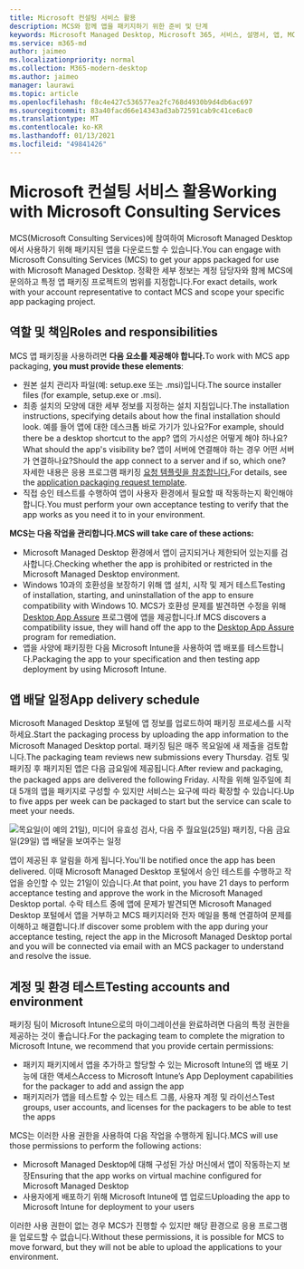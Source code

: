 ```yaml
---
title: Microsoft 컨설팅 서비스 활용
description: MCS와 함께 앱을 패키지하기 위한 준비 및 단계
keywords: Microsoft Managed Desktop, Microsoft 365, 서비스, 설명서, 앱, MCS, 패키징
ms.service: m365-md
author: jaimeo
ms.localizationpriority: normal
ms.collection: M365-modern-desktop
ms.author: jaimeo
manager: laurawi
ms.topic: article
ms.openlocfilehash: f8c4e427c536577ea2fc768d4930b9d4db6ac697
ms.sourcegitcommit: 83a40facd66e14343ad3ab72591cab9c41ce6ac0
ms.translationtype: MT
ms.contentlocale: ko-KR
ms.lasthandoff: 01/13/2021
ms.locfileid: "49841426"
---
```

# <a name="working-with-microsoft-consulting-services"></a><span data-ttu-id="27fb7-104">Microsoft 컨설팅 서비스 활용</span><span class="sxs-lookup"><span data-stu-id="27fb7-104">Working with Microsoft Consulting Services</span></span>

<span data-ttu-id="27fb7-105">MCS(Microsoft Consulting Services)에 참여하여 Microsoft Managed Desktop에서 사용하기 위해 패키지된 앱을 다운로드할 수 있습니다.</span><span class="sxs-lookup"><span data-stu-id="27fb7-105">You can engage with Microsoft Consulting Services (MCS) to get your apps packaged for use with Microsoft Managed Desktop.</span></span> <span data-ttu-id="27fb7-106">정확한 세부 정보는 계정 담당자와 함께 MCS에 문의하고 특정 앱 패키징 프로젝트의 범위를 지정합니다.</span><span class="sxs-lookup"><span data-stu-id="27fb7-106">For exact details, work with your account representative to contact MCS and scope your specific app packaging project.</span></span>

## <a name="roles-and-responsibilities"></a><span data-ttu-id="27fb7-107">역할 및 책임</span><span class="sxs-lookup"><span data-stu-id="27fb7-107">Roles and responsibilities</span></span>

<span data-ttu-id="27fb7-108">MCS 앱 패키징을 사용하려면 **다음 요소를 제공해야 합니다.**</span><span class="sxs-lookup"><span data-stu-id="27fb7-108">To work with MCS app packaging, **you must provide these elements**:</span></span>

- <span data-ttu-id="27fb7-109">원본 설치 관리자 파일(예: setup.exe 또는 .msi)입니다.</span><span class="sxs-lookup"><span data-stu-id="27fb7-109">The source installer files (for example, setup.exe or .msi).</span></span>
- <span data-ttu-id="27fb7-110">최종 설치의 모양에 대한 세부 정보를 지정하는 설치 지침입니다.</span><span class="sxs-lookup"><span data-stu-id="27fb7-110">The installation instructions, specifying details about how the final installation should look.</span></span> <span data-ttu-id="27fb7-111">예를 들어 앱에 대한 데스크톱 바로 가기가 있나요?</span><span class="sxs-lookup"><span data-stu-id="27fb7-111">For example, should there be a desktop shortcut to the app?</span></span> <span data-ttu-id="27fb7-112">앱의 가시성은 어떻게 해야 하나요?</span><span class="sxs-lookup"><span data-stu-id="27fb7-112">What should the app's visibility be?</span></span> <span data-ttu-id="27fb7-113">앱이 서버에 연결해야 하는 경우 어떤 서버가 연결하나요?</span><span class="sxs-lookup"><span data-stu-id="27fb7-113">Should the app connect to a server and if so, which one?</span></span> <span data-ttu-id="27fb7-114">자세한 내용은 응용 프로그램 패키징 [요청 템플릿을 참조합니다.](https://github.com/MicrosoftDocs/microsoft-365-docs/raw/public/microsoft-365/managed-desktop/get-ready/downloads/app-packaging-template.docx)</span><span class="sxs-lookup"><span data-stu-id="27fb7-114">For details, see the [application packaging request template](https://github.com/MicrosoftDocs/microsoft-365-docs/raw/public/microsoft-365/managed-desktop/get-ready/downloads/app-packaging-template.docx).</span></span>
- <span data-ttu-id="27fb7-115">직접 승인 테스트를 수행하여 앱이 사용자 환경에서 필요할 때 작동하는지 확인해야 합니다.</span><span class="sxs-lookup"><span data-stu-id="27fb7-115">You must perform your own acceptance testing to verify that the app works as you need it to in your environment.</span></span>

<span data-ttu-id="27fb7-116">**MCS는 다음 작업을 관리합니다.**</span><span class="sxs-lookup"><span data-stu-id="27fb7-116">**MCS will take care of these actions:**</span></span>

- <span data-ttu-id="27fb7-117">Microsoft Managed Desktop 환경에서 앱이 금지되거나 제한되어 있는지를 검사합니다.</span><span class="sxs-lookup"><span data-stu-id="27fb7-117">Checking whether the app is prohibited or restricted in the Microsoft Managed Desktop environment.</span></span>
- <span data-ttu-id="27fb7-118">Windows 10과의 호환성을 보장하기 위해 앱 설치, 시작 및 제거 테스트</span><span class="sxs-lookup"><span data-stu-id="27fb7-118">Testing of installation, starting, and uninstallation of the app to ensure compatibility with Windows 10.</span></span> <span data-ttu-id="27fb7-119">MCS가 호환성 문제를 발견하면 수정을 위해 [Desktop App Assure](https://docs.microsoft.com/fasttrack/win-10-desktop-app-assure) 프로그램에 앱을 제공합니다.</span><span class="sxs-lookup"><span data-stu-id="27fb7-119">If MCS discovers a compatibility issue, they will hand off the app to the [Desktop App Assure](https://docs.microsoft.com/fasttrack/win-10-desktop-app-assure) program for remediation.</span></span>
- <span data-ttu-id="27fb7-120">앱을 사양에 패키징한 다음 Microsoft Intune을 사용하여 앱 배포를 테스트합니다.</span><span class="sxs-lookup"><span data-stu-id="27fb7-120">Packaging the app to your specification and then testing app deployment by using Microsoft Intune.</span></span>

## <a name="app-delivery-schedule"></a><span data-ttu-id="27fb7-121">앱 배달 일정</span><span class="sxs-lookup"><span data-stu-id="27fb7-121">App delivery schedule</span></span>

<span data-ttu-id="27fb7-122">Microsoft Managed Desktop 포털에 앱 정보를 업로드하여 패키징 프로세스를 시작하세요.</span><span class="sxs-lookup"><span data-stu-id="27fb7-122">Start the packaging process by uploading the app information to the Microsoft Managed Desktop portal.</span></span> <span data-ttu-id="27fb7-123">패키징 팀은 매주 목요일에 새 제출을 검토합니다.</span><span class="sxs-lookup"><span data-stu-id="27fb7-123">The packaging team reviews new submissions every Thursday.</span></span> <span data-ttu-id="27fb7-124">검토 및 패키징 후 패키지된 앱은 다음 금요일에 제공됩니다.</span><span class="sxs-lookup"><span data-stu-id="27fb7-124">After review and packaging, the packaged apps are delivered the following Friday.</span></span> <span data-ttu-id="27fb7-125">시작을 위해 일주일에 최대 5개의 앱을 패키지로 구성할 수 있지만 서비스는 요구에 따라 확장할 수 있습니다.</span><span class="sxs-lookup"><span data-stu-id="27fb7-125">Up to five apps per week can be packaged to start but the service can scale to meet your needs.</span></span>

![목요일(이 예의 21일), 미디어 유효성 검사, 다음 주 월요일(25일) 패키징, 다음 금요일(29일) 앱 배달을 보여주는 일정](../../media/MCS-cal.png)

<span data-ttu-id="27fb7-127">앱이 제공된 후 알림을 하게 됩니다.</span><span class="sxs-lookup"><span data-stu-id="27fb7-127">You'll be notified once the app has been delivered.</span></span> <span data-ttu-id="27fb7-128">이때 Microsoft Managed Desktop 포털에서 승인 테스트를 수행하고 작업을 승인할 수 있는 21일이 있습니다.</span><span class="sxs-lookup"><span data-stu-id="27fb7-128">At that point, you have 21 days to perform acceptance testing and approve the work in the Microsoft Managed Desktop portal.</span></span> <span data-ttu-id="27fb7-129">수락 테스트 중에 앱에 문제가 발견되면 Microsoft Managed Desktop 포털에서 앱을 거부하고 MCS 패키지러와 전자 메일을 통해 연결하여 문제를 이해하고 해결합니다.</span><span class="sxs-lookup"><span data-stu-id="27fb7-129">If discover some problem with the app during your acceptance testing, reject the app in the Microsoft Managed Desktop portal and you will be connected via email with an MCS packager to understand and resolve the issue.</span></span>

## <a name="testing-accounts-and-environment"></a><span data-ttu-id="27fb7-130">계정 및 환경 테스트</span><span class="sxs-lookup"><span data-stu-id="27fb7-130">Testing accounts and environment</span></span>

<span data-ttu-id="27fb7-131">패키징 팀이 Microsoft Intune으로의 마이그레이션을 완료하려면 다음의 특정 권한을 제공하는 것이 좋습니다.</span><span class="sxs-lookup"><span data-stu-id="27fb7-131">For the packaging team to complete the migration to Microsoft Intune, we recommend that you provide certain permissions:</span></span>
 
-   <span data-ttu-id="27fb7-132">패키지 패키지에서 앱을 추가하고 할당할 수 있는 Microsoft Intune의 앱 배포 기능에 대한 액세스</span><span class="sxs-lookup"><span data-stu-id="27fb7-132">Access to Microsoft Intune’s App Deployment capabilities for the packager to add and assign the app</span></span> 
-   <span data-ttu-id="27fb7-133">패키지러가 앱을 테스트할 수 있는 테스트 그룹, 사용자 계정 및 라이선스</span><span class="sxs-lookup"><span data-stu-id="27fb7-133">Test groups, user accounts, and licenses for the packagers to be able to test the apps</span></span>

<span data-ttu-id="27fb7-134">MCS는 이러한 사용 권한을 사용하여 다음 작업을 수행하게 됩니다.</span><span class="sxs-lookup"><span data-stu-id="27fb7-134">MCS will use those permissions to perform the following actions:</span></span>
 
-   <span data-ttu-id="27fb7-135">Microsoft Managed Desktop에 대해 구성된 가상 머신에서 앱이 작동하는지 보장</span><span class="sxs-lookup"><span data-stu-id="27fb7-135">Ensuring that the app works on virtual machine configured for Microsoft Managed Desktop</span></span>
-   <span data-ttu-id="27fb7-136">사용자에게 배포하기 위해 Microsoft Intune에 앱 업로드</span><span class="sxs-lookup"><span data-stu-id="27fb7-136">Uploading the app to Microsoft Intune for deployment to your users</span></span>

<span data-ttu-id="27fb7-137">이러한 사용 권한이 없는 경우 MCS가 진행할 수 있지만 해당 환경으로 응용 프로그램을 업로드할 수 없습니다.</span><span class="sxs-lookup"><span data-stu-id="27fb7-137">Without these permissions, it is possible for MCS to move forward, but they will not be able to upload the applications to your environment.</span></span>


